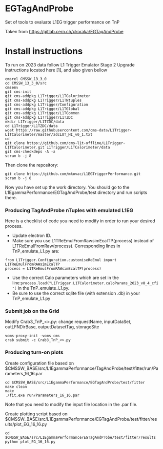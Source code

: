 # EGTagAndProbe
Set of tools to evaluate L1EG trigger performance on TnP

Taken from https://gitlab.cern.ch/ckoraka/EGTagAndProbe

# Install instructions
To run on 2023 data follow L1 Trigger Emulator Stage 2 Upgrade Instructions located here [1], and also given bellow

```
cmsrel CMSSW_13_3_0
cd CMSSW_13_3_0/src
cmsenv
git cms-init
git cms-addpkg L1Trigger/L1TCalorimeter
git cms-addpkg L1Trigger/L1TNtuples
git cms-addpkg L1Trigger/Configuration
git cms-addpkg L1Trigger/L1TGlobal
git cms-addpkg L1Trigger/L1TCommon
git cms-addpkg L1Trigger/L1TZDC
mkdir L1Trigger/L1TZDC/data
cd L1Trigger/L1TZDC/data
wget https://raw.githubusercontent.com/cms-data/L1Trigger-L1TCalorimeter/master/zdcLUT_HI_v0_1.txt
cd -
git clone https://github.com/cms-l1t-offline/L1Trigger-L1TCalorimeter.git L1Trigger/L1TCalorimeter/data
git cms-checkdeps -A -a
scram b -j 8 
```

Then clone the repository:
```
git clone https://github.com/mkovac/L1EGTriggerPerformance.git
scram b -j 8
```
Now you have set up the work directory. You should go to the L1EgammaPerformance/EGTagAndProbe/test directory and run scripts there. 


### Producing TagAndProbe nTuples with emulated L1EG
Here is a checklist of code you need to modify in order to run your desired process.
+ Update electron ID.
+ Make sure you use L1TReEmulFromRawsimEcalTP(process) instead of L1TReEmulFromRaw(process).
Corresponding lines in TnP_emulate_L1.py are:
```
from L1Trigger.Configuration.customiseReEmul import L1TReEmulFromRAWsimEcalTP
process = L1TReEmulFromRAWsimEcalTP(process)
```
+ Use the correct Calo parameters which are set in the line:```process.load("L1Trigger.L1TCalorimeter.caloParams_2023_v0_4_cfi")``` in the TnP_emulate_L1.py.
+ Be sure to use the correct sqlite file (with extension .db) in your TnP_emulate_L1.py


### Submit job on the Grid
Modify Crab3_TnP_<>.py: change requestName, inputDataSet, outLFNDirBase, outputDatasetTag, storageSite
```
voms-proxy-init -voms cms
crab submit -c Crab3_TnP_<>.py
```

### Producing turn-on plots
Create configuration file based on $CMSSW_BASE/src/L1EgammaPerformance/TagAndProbe/test/fitter/run/Parameters_16_16.par
```
cd $CMSSW_BASE/src/L1EgammaPerformance/EGTagAndProbe/test/fitter
make clean
make
./fit.exe run/Parameters_16_16.par
```
Note that you need to modify the input file location in the .par file.

Create plotting script based on $CMSSW_BASE/src/L1EgammaPerformance/EGTagAndProbe/test/fitter/results/plot_EG_16_16.py
```
cd $CMSSW_BASE/src/L1EgammaPerformance/EGTagAndProbe/test/fitter/results
python plot_EG_16_16.py
```
